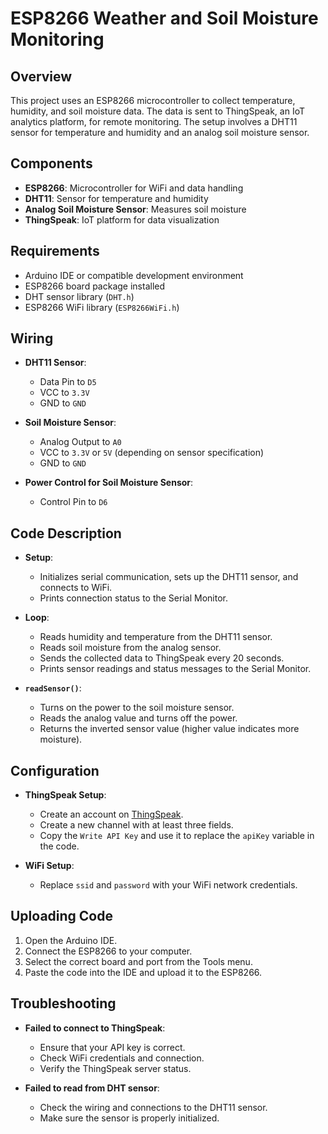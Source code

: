 # ESP8266 Weather and Soil Moisture Monitoring

## Overview

This project uses an ESP8266 microcontroller to collect temperature, humidity, and soil moisture data. The data is sent to ThingSpeak, an IoT analytics platform, for remote monitoring. The setup involves a DHT11 sensor for temperature and humidity and an analog soil moisture sensor.

## Components

- **ESP8266**: Microcontroller for WiFi and data handling
- **DHT11**: Sensor for temperature and humidity
- **Analog Soil Moisture Sensor**: Measures soil moisture
- **ThingSpeak**: IoT platform for data visualization

## Requirements

- Arduino IDE or compatible development environment
- ESP8266 board package installed
- DHT sensor library (`DHT.h`)
- ESP8266 WiFi library (`ESP8266WiFi.h`)

## Wiring

- **DHT11 Sensor**:

  - Data Pin to `D5`
  - VCC to `3.3V`
  - GND to `GND`

- **Soil Moisture Sensor**:

  - Analog Output to `A0`
  - VCC to `3.3V` or `5V` (depending on sensor specification)
  - GND to `GND`

- **Power Control for Soil Moisture Sensor**:
  - Control Pin to `D6`

## Code Description

- **Setup**:

  - Initializes serial communication, sets up the DHT11 sensor, and connects to WiFi.
  - Prints connection status to the Serial Monitor.

- **Loop**:

  - Reads humidity and temperature from the DHT11 sensor.
  - Reads soil moisture from the analog sensor.
  - Sends the collected data to ThingSpeak every 20 seconds.
  - Prints sensor readings and status messages to the Serial Monitor.

- **`readSensor()`**:
  - Turns on the power to the soil moisture sensor.
  - Reads the analog value and turns off the power.
  - Returns the inverted sensor value (higher value indicates more moisture).

## Configuration

- **ThingSpeak Setup**:

  - Create an account on [ThingSpeak](https://thingspeak.com/).
  - Create a new channel with at least three fields.
  - Copy the `Write API Key` and use it to replace the `apiKey` variable in the code.

- **WiFi Setup**:
  - Replace `ssid` and `password` with your WiFi network credentials.

## Uploading Code

1. Open the Arduino IDE.
2. Connect the ESP8266 to your computer.
3. Select the correct board and port from the Tools menu.
4. Paste the code into the IDE and upload it to the ESP8266.

## Troubleshooting

- **Failed to connect to ThingSpeak**:

  - Ensure that your API key is correct.
  - Check WiFi credentials and connection.
  - Verify the ThingSpeak server status.

- **Failed to read from DHT sensor**:
  - Check the wiring and connections to the DHT11 sensor.
  - Make sure the sensor is properly initialized.
